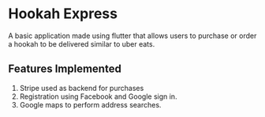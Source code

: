 # Hookah Express


A basic application made using flutter that allows users to purchase or order a hookah to be delivered similar to uber eats. 

## Features Implemented

1) Stripe used as backend for purchases
2) Registration using Facebook and Google sign in.
3) Google maps to perform address searches.
